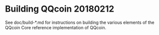 Building QQcoin
20180212
================

See doc/build-*.md for instructions on building the various
elements of the QQcoin Core reference implementation of QQcoin.
